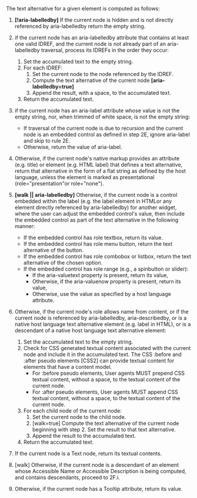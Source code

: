 The text alternative for a given element is computed as follows:

1. **[!aria-labelledby]** If the current node is hidden and is not directly referenced by aria-labelledby return the empty string.

2. if the current node has an aria-labelledby attribute that contains at least one valid IDREF, and the current node is not already part of an aria-labelledby traversal, process its IDREFs in the order they occur:
    1. Set the accumulated text to the empty string.
    2. For each IDREF:
        1. Set the current node to the node referenced by the IDREF.
        2. Compute the text alternative of the current node **[aria-labelledby=true]**
        3. Append the result, with a space, to the accumulated text.
    3. Return the accumulated text.

3. if the current node has an aria-label attribute whose value is not the empty string, nor, when trimmed of white space, is not the empty string:
    * If traversal of the current node is due to recursion and the current node is an embedded control as defined in step 2E, ignore aria-label and skip to rule 2E.
    * Otherwise, return the value of aria-label.
4. Otherwise, if the current node's native markup provides an attribute (e.g. title) or element (e.g. HTML label) that defines a text alternative, return that alternative in the form of a flat string as defined by the host language, unless the element is marked as presentational (role="presentation"or role="none").
5. **[walk || aria-labelledby]** Otherwise, if the current node is a control embedded within the label (e.g. the label element in HTMLor any element directly referenced by aria-labelledby) for another widget, where the user can adjust the embedded control's value, then include the embedded control as part of the text alternative in the following manner:
    * If the embedded control has role textbox, return its value.
    * If the embedded control has role menu button, return the text alternative of the button.
    * If the embedded control has role combobox or listbox, return the text alternative of the chosen option.
    * If the embedded control has role range (e.g., a spinbutton or slider):
        * If the aria-valuetext property is present, return its value,
        * Otherwise, if the aria-valuenow property is present, return its value,
        * Otherwise, use the value as specified by a host language attribute.
6. Otherwise, if the current node's role allows name from content, or if the current node is referenced by aria-labelledby, aria-describedby, or is a native host language text alternative element (e.g. label in HTML), or is a descendant of a native host language text alternative element:
    1. Set the accumulated text to the empty string.
    2. Check for CSS generated textual content associated with the current node and include it in the accumulated text. The CSS :before and :after pseudo elements [CSS2] can provide textual content for elements that have a content model.
        * For :before pseudo elements, User agents MUST prepend CSS textual content, without a space, to the textual content of the current node.
        * For :after pseudo elements, User agents MUST append CSS textual content, without a space, to the textual content of the current node.
    3. For each child node of the current node:
        1. Set the current node to the child node.
        2. [walk=true] Compute the text alternative of the current node beginning with step 2. Set the result to that text alternative.
        3. Append the result to the accumulated text.
    4.    Return the accumulated text.
1. If the current node is a Text node, return its textual contents.

8. [walk] Otherwise, if the current node is a descendant of an element whose Accessible Name or Accessible Description is being computed, and contains descendants, proceed to 2F.i.
9. Otherwise, if the current node has a Tooltip attribute, return its value.
